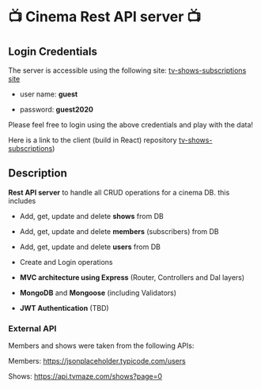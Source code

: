 # :tv: Cinema Rest API server :tv:

## Login Credentials
The server is accessible using the following site: [tv-shows-subscriptions site](https://dardar4-tv-shows-subscriptions.herokuapp.com/)

- user name: **guest**

- password: **guest2020**

Please feel free to login using the above credentials and play with the data!

Here is a link to the client (build in React) repository  [tv-shows-subscriptions](https://github.com/dardar4/tv-shows-subscriptions))


## Description 

**Rest API server** to handle all CRUD operations for a cinema DB. this includes

- Add, get, update and delete **shows** from DB

- Add, get, update and delete **members** (subscribers) from DB

- Add, get, update and delete **users** from DB

- Create and Login operations

- **MVC architecture using Express** (Router, Controllers and Dal layers)

- **MongoDB** and **Mongoose** (including Validators)

- **JWT Authentication** (TBD)


### External API

Members and shows were taken from the following APIs:

Members: https://jsonplaceholder.typicode.com/users

Shows: https://api.tvmaze.com/shows?page=0
